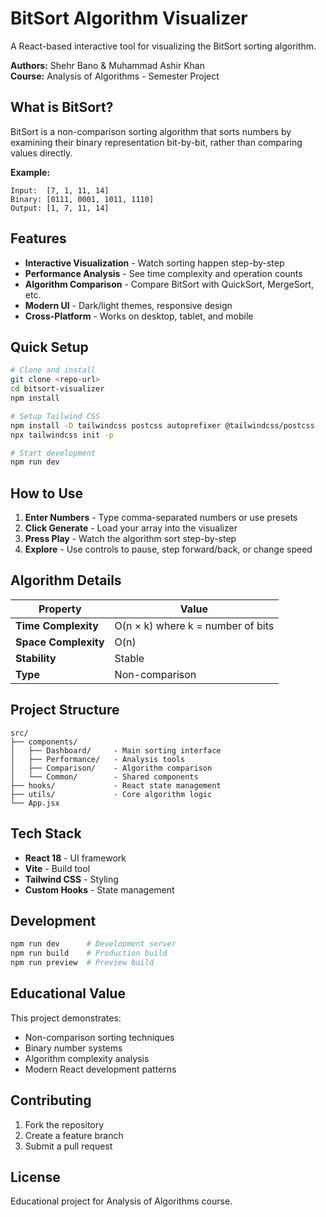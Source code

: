 # BitSort Algorithm Visualizer

A React-based interactive tool for visualizing the BitSort sorting algorithm.

**Authors:** Shehr Bano & Muhammad Ashir Khan  
**Course:** Analysis of Algorithms - Semester Project

## What is BitSort?

BitSort is a non-comparison sorting algorithm that sorts numbers by examining their binary representation bit-by-bit, rather than comparing values directly.

**Example:**
```
Input:  [7, 1, 11, 14]
Binary: [0111, 0001, 1011, 1110]
Output: [1, 7, 11, 14]
```

## Features

- **Interactive Visualization** - Watch sorting happen step-by-step
- **Performance Analysis** - See time complexity and operation counts
- **Algorithm Comparison** - Compare BitSort with QuickSort, MergeSort, etc.
- **Modern UI** - Dark/light themes, responsive design
- **Cross-Platform** - Works on desktop, tablet, and mobile

## Quick Setup

```bash
# Clone and install
git clone <repo-url>
cd bitsort-visualizer
npm install

# Setup Tailwind CSS
npm install -D tailwindcss postcss autoprefixer @tailwindcss/postcss
npx tailwindcss init -p

# Start development
npm run dev
```

## How to Use

1. **Enter Numbers** - Type comma-separated numbers or use presets
2. **Click Generate** - Load your array into the visualizer
3. **Press Play** - Watch the algorithm sort step-by-step
4. **Explore** - Use controls to pause, step forward/back, or change speed

## Algorithm Details

| Property | Value |
|----------|-------|
| **Time Complexity** | O(n × k) where k = number of bits |
| **Space Complexity** | O(n) |
| **Stability** | Stable |
| **Type** | Non-comparison |

## Project Structure

```
src/
├── components/
│   ├── Dashboard/     - Main sorting interface
│   ├── Performance/   - Analysis tools
│   ├── Comparison/    - Algorithm comparison
│   └── Common/        - Shared components
├── hooks/             - React state management
├── utils/             - Core algorithm logic
└── App.jsx
```

## Tech Stack

- **React 18** - UI framework
- **Vite** - Build tool
- **Tailwind CSS** - Styling
- **Custom Hooks** - State management

## Development

```bash
npm run dev      # Development server
npm run build    # Production build
npm run preview  # Preview build
```

## Educational Value

This project demonstrates:
- Non-comparison sorting techniques
- Binary number systems
- Algorithm complexity analysis
- Modern React development patterns

## Contributing

1. Fork the repository
2. Create a feature branch
3. Submit a pull request

## License

Educational project for Analysis of Algorithms course.

